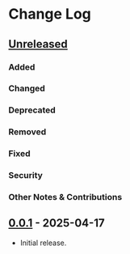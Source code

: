 # Change Log

## [Unreleased]

### Added

### Changed

### Deprecated

### Removed

### Fixed

### Security

### Other Notes & Contributions

## [0.0.1] - 2025-04-17

- Initial release.

[Unreleased]: https://github.com/amzn/app-platform/compare/0.0.1...HEAD
[0.0.1]: https://github.com/amzn/app-platform/compare/0.0.1
